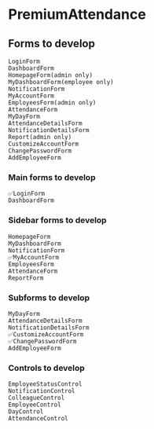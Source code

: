 # PremiumAttendance

## Forms to develop
    LoginForm
    DashboardForm
    HomepageForm(admin only)
    MyDashboardForm(employee only)
    NotificationForm
    MyAccountForm
    EmployeesForm(admin only)
    AttendanceForm
    MyDayForm
    AttendanceDetailsForm
    NotificationDetailsForm
    Report(admin only)
    CustomizeAccountForm
    ChangePasswordForm
    AddEmployeeForm
    
### Main forms to develop
    ✅LoginForm
    DashboardForm

### Sidebar forms to develop
    HomepageForm
    MyDashboardForm
    NotificationForm
    ✅MyAccountForm
    EmployeesForm
    AttendanceForm
    ReportForm

### Subforms to develop
    MyDayForm
    AttendanceDetailsForm
    NotificationDetailsForm
    ✅CustomizeAccountForm
    ✅ChangePasswordForm
    AddEmployeeForm

### Controls to develop
    EmployeeStatusControl
    NotificationControl
    ColleagueControl
    EmployeeControl
    DayControl
    AttendanceControl

